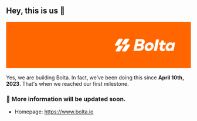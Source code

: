 ## Hey, this is us 👋

![bolta logo](https://raw.githubusercontent.com/bolta-io/.github/develop/profile/hero.png)

Yes, we are building Bolta. In fact, we’ve been doing this since **April 10th, 2023**. That's when we reached our first milestone.

### 🍿 More information will be updated soon.

- Homepage: https://www.bolta.io
